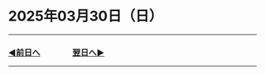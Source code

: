 # 2025年03月30日（日）

---

### [◀️前日へ](https://github.com/yuasys/chatty-journal/blob/main/2025/03/2025-03-29.md)&emsp;&emsp;&emsp;&emsp;[翌日へ▶️](https://github.com/yuasys/chatty-journal/blob/main/2025/03/2025-03-31.md)

---

